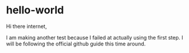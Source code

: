 # hello-world

Hi there internet,

I am making another test because I failed at actually using the first step. I will be following the official github guide this time around.
